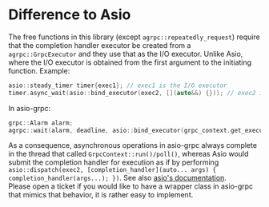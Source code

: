 # Difference to Asio

The free functions in this library (except `agrpc::repeatedly_request`) require that the completion handler executor be created from a `agrpc::GrpcExecutor` and they use that as the I/O executor. Unlike Asio, where the I/O executor is obtained from the first argument to the initiating function. Example:

```cpp
asio::steady_timer timer{exec1}; // exec1 is the I/O executor
timer.async_wait(asio::bind_executor(exec2, [](auto&&) {})); // exec2 is the completion handler executor
```

In asio-grpc:

```cpp
grpc::Alarm alarm;
agrpc::wait(alarm, deadline, asio::bind_executor(grpc_context.get_executor(), [](auto&&) {})); // grpc_context.get_executor() is both, the I/O executor and completion handler executor
```

As a consequence, asynchronous operations in asio-grpc always complete in the thread that called `GrpcContext::run()/poll()`, whereas Asio would submit the completion handler for execution as if by performing `asio::dispatch(exec2, [completion_handler](auto... args) { completion_handler(args...); })`. See also [asio's documentation](https://www.boost.org/doc/libs/1_79_0/doc/html/boost_asio/reference/asynchronous_operations.html).   
Please open a ticket if you would like to have a wrapper class in asio-grpc that mimics that behavior, it is rather easy to implement.
